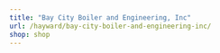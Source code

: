 ```yaml
---
title: "Bay City Boiler and Engineering, Inc"
url: /hayward/bay-city-boiler-and-engineering-inc/
shop: shop
---
```

